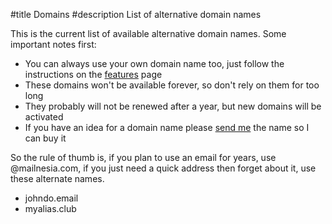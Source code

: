 #title Domains
#description List of alternative domain names

This is the current list of available alternative domain names.  Some
important notes first:

 - You can always use your own domain name too, just follow the
   instructions on the [features](/features.html) page
 - These domains won't be available forever, so don't rely on them for
   too long
 - They probably will not be renewed after a year, but new domains
   will be activated
 - If you have an idea for a domain name please
   [send me](/contact.html) the name so I can buy it

So the rule of thumb is, if you plan to use an email for years, use
@mailnesia.com, if you just need a quick address then forget about it,
use these alternate names.

 - johndo.email
 - myalias.club
